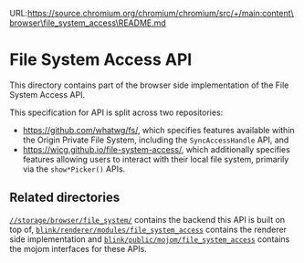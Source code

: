 URL:https://source.chromium.org/chromium/chromium/src/+/main:content\browser\file_system_access\README.md
# File System Access API

This directory contains part of the browser side implementation of the
File System Access API.

This specification for API is split across two repositories:
- https://github.com/whatwg/fs/, which specifies features available within the
  Origin Private File System, including the `SyncAccessHandle` API, and
- https://wicg.github.io/file-system-access/, which additionally specifies
  features allowing users to interact with their local file system, primarily
  via the `show*Picker()` APIs.

## Related directories

[`//storage/browser/file_system/`](../../../storage/browser/file_system) contains the
backend this API is built on top of,
[`blink/renderer/modules/file_system_access`](../../../third_party/blink/renderer/modules/file_system_access)
contains the renderer side implementation and
[`blink/public/mojom/file_system_access`](../../../third_party/blink/public/mojom/file_system_access)
contains the mojom interfaces for these APIs.
